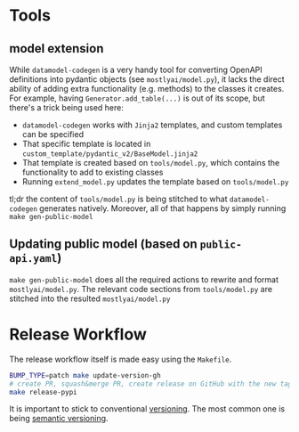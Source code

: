 # Tools

## model extension

While `datamodel-codegen` is a very handy tool for converting OpenAPI definitions into
pydantic objects (see `mostlyai/model.py`), it lacks the direct ability of adding extra functionality (e.g. methods)
to the classes it creates. For example, having `Generator.add_table(...)` is out of its scope, but
there's a trick being used here:
- `datamodel-codegen` works with `Jinja2` templates, and custom templates can be specified
- That specific template is located in `custom_template/pydantic_v2/BaseModel.jinja2`
- That template is created based on `tools/model.py`, which contains the functionality to add to existing classes
- Running `extend_model.py` updates the template based on `tools/model.py`

tl;dr the content of `tools/model.py` is being stitched to what `datamodel-codegen` generates natively.
Moreover, all of that happens by simply running `make gen-public-model`

## Updating public model (based on `public-api.yaml`)

`make gen-public-model` does all the required actions to rewrite and format `mostlyai/model.py`. The relevant code sections from `tools/model.py` are stitched into the resulted `mostlyai/model.py`

# Release Workflow

The release workflow itself is made easy using the `Makefile`.

```bash
BUMP_TYPE=patch make update-version-gh
# create PR, squash&merge PR, create release on GitHub with the new tag 
make release-pypi
```

It is important to stick to conventional [versioning](https://py-pkgs.org/07-releasing-versioning.html).
The most common one is being [semantic versioning](https://semver.org/).
